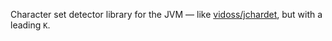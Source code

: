 Character set detector library for the JVM &mdash; like [vidoss/jchardet](https://github.com/vidoss/jchardet), but with a leading `K`.
